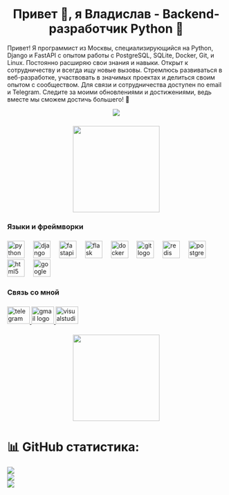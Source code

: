 
###

# <h1 align="center">Привет 👋, я Владислав - Backend-разработчик Python 🐍</h1>

Привет! Я программист из Москвы, специализирующийся на Python, Django и FastAPI с опытом работы с PostgreSQL, SQLite, Docker, Git, и Linux. Постоянно расширяю свои знания и навыки. Открыт к сотрудничеству и всегда ищу новые вызовы. Стремлюсь развиваться в веб-разработке, участвовать в значимых проектах и делиться своим опытом с сообществом. Для связи и сотрудничества доступен по email и Telegram. Следите за моими обновлениями и достижениями, ведь вместе мы сможем достичь большего! 🚀


<div align="center">
  <img src="https://profile-counter.glitch.me/melixz/count.svg?"  />
</div>

###

<div align="center">
  <img height="200" src="https://i.imgflip.com/2nytxb.jpg"  />
</div>

###

<h3 align="left">Языки и фреймворки</h3>

###

<div align="left">
  <img src="https://skillicons.dev/icons?i=py" height="40" alt="python logo"  />
  <img width="12" />
  <img src="https://skillicons.dev/icons?i=django" height="40" alt="django logo"  />
  <img width="12" />
  <img src="https://skillicons.dev/icons?i=fastapi" height="40" alt="fastapi logo"  />
  <img width="12" />
  <img src="https://skillicons.dev/icons?i=flask" height="40" alt="flask logo"  />
  <img width="12" />
  <img src="https://skillicons.dev/icons?i=docker" height="40" alt="docker logo"  />
  <img width="12" />
  <img src="https://skillicons.dev/icons?i=git" height="40" alt="git logo"  />
  <img width="12" />
  <img src="https://skillicons.dev/icons?i=redis" height="40" alt="redis logo"  />
  <img width="12" />
  <img src="https://skillicons.dev/icons?i=postgres" height="40" alt="postgresql logo"  />
  <img width="12" />
  <img src="https://skillicons.dev/icons?i=html" height="40" alt="html5 logo"  />
  <img width="12" />
  <img src="https://cdn.jsdelivr.net/gh/devicons/devicon/icons/google/google-original.svg" height="40" alt="google logo"  />
</div>

###

<h3 align="left">Связь со мной</h3>

###

<div align="left">
  <a href="https://t.me/Melixxx999" target="_blank">
    <img src="https://raw.githubusercontent.com/maurodesouza/profile-readme-generator/master/src/assets/icons/social/telegram/default.svg" width="52" height="40" alt="telegram logo"  />
  </a>
  <a href="dr.melix@gmail.com" target="_blank">
    <img src="https://raw.githubusercontent.com/maurodesouza/profile-readme-generator/master/src/assets/icons/social/gmail/default.svg" width="52" height="40" alt="gmail logo"  />
  </a>
  <img src="https://raw.githubusercontent.com/maurodesouza/profile-readme-generator/master/src/assets/icons/social/visualstudio/default.svg" width="52" height="40" alt="visualstudio logo"  />
</div>

###

<div align="center">
  <img height="200" src="https://i.imgflip.com/69b98d.png"  />
</div>

###
# 📊 GitHub статистика:
![](https://github-readme-stats.vercel.app/api?username=melixz&theme=dark&hide_border=false&include_all_commits=false&count_private=false)<br/>
![](https://github-readme-streak-stats.herokuapp.com/?user=melixz&theme=dark&hide_border=false)<br/>
![](https://github-readme-stats.vercel.app/api/top-langs/?username=melixz&theme=dark&hide_border=false&include_all_commits=false&count_private=false&layout=compact)
